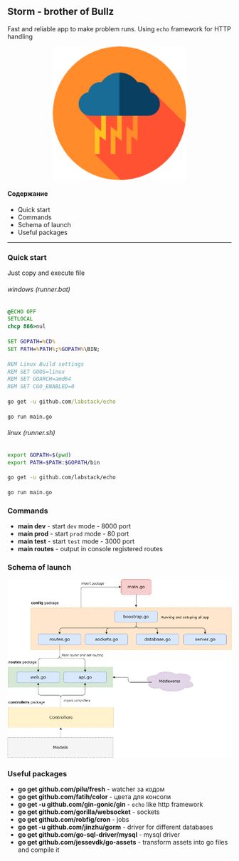 ## Storm - brother of Bullz
Fast and reliable app to make problem runs. Using `echo` framework for HTTP handling

<p align="center" style="text-align:center;">
  <img src="https://github.com/Nikeweke/Storm/blob/master/public/assets/storm.png?raw=true" width="300" />
</p>

#### Содержание 
* Quick start
* Commands
* Schema of launch
* Useful packages

---

### Quick start
Just copy and execute file
###### windows (runner.bat)
```bat
@ECHO OFF
SETLOCAL
chcp 866>nul

SET GOPATH=%CD%
SET PATH=%PATH%;%GOPATH%\BIN;

REM Linux Build settings
REM SET GOOS=linux
REM SET GOARCH=amd64
REM SET CGO_ENABLED=0

go get -u github.com/labstack/echo

go run main.go
```

###### linux (runner.sh)
```bash
export GOPATH=$(pwd)
export PATH=$PATH:$GOPATH/bin

go get -u github.com/labstack/echo

go run main.go
```

### Commands
* **main dev** - start `dev` mode - 8000 port
* **main prod** - start `prod` mode - 80 port
* **main test** - start `test` mode - 3000 port
* **main routes** - output in console registered routes

### Schema of launch
<p align="center" style="text-align:center;">
  <img src="https://github.com/Nikeweke/Storm/blob/master/public/assets/schema_storm.png?raw=true" width="600" />
</p>


### Useful packages
* **go get github.com/pilu/fresh** - watcher за кодом
* **go get github.com/fatih/color** - цвета для консоли 
* **go get -u github.com/gin-gonic/gin** - `echo` like http framework
* **go get github.com/gorilla/websocket** - sockets
* **go get github.com/robfig/cron** - jobs
* **go get -u github.com/jinzhu/gorm** - driver for different databases
* **go get github.com/go-sql-driver/mysql** - mysql driver
* **go get github.com/jessevdk/go-assets** - transform assets into go files and compile it